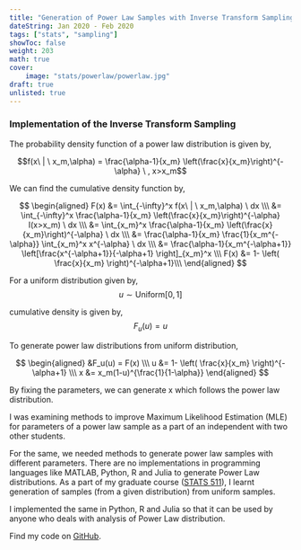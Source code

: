 ```yaml
---
title: "Generation of Power Law Samples with Inverse Transform Sampling (Python, R and Julia)"
dateString: Jan 2020 - Feb 2020
tags: ["stats", "sampling"]
showToc: false
weight: 203
math: true
cover:
    image: "stats/powerlaw/powerlaw.jpg"
draft: true
unlisted: true
--- 
```


### Implementation of the Inverse Transform Sampling

The probability density function of a power law distribution is given by,

$$f(x\ | \ x_m,\alpha) = \frac{\alpha-1}{x_m} \left(\frac{x}{x_m}\right)^{-\alpha} \ , x>x_m$$

We can find the cumulative density function by,

$$
\begin{aligned}
F(x) &= \int_{-\infty}^x f(x\ | \ x_m,\alpha) \ dx \\\ 
&= \int_{-\infty}^x \frac{\alpha-1}{x_m} \left(\frac{x}{x_m}\right)^{-\alpha} I(x>x_m) \ dx \\\
&= \int_{x_m}^x \frac{\alpha-1}{x_m} \left(\frac{x}{x_m}\right)^{-\alpha} \ dx \\\
&= \frac{\alpha-1}{x_m} \frac{1}{x_m^{-\alpha}} \int_{x_m}^x x^{-\alpha} \ dx \\\
&= \frac{\alpha-1}{x_m^{-\alpha+1}} \left[\frac{x^{-\alpha+1}}{-\alpha+1} \right]_{x_m}^x \\\
F(x) &= 1- \left( \frac{x}{x_m} \right)^{-\alpha+1}\\\
\end{aligned}
$$

For a uniform distribution given by,
$$u \sim \text{Uniform}[0,1]$$

cumulative density is given by,
$$F_u(u) = u$$

To generate power law distributions from uniform distribution,

$$
\begin{aligned}
&F_u(u) = F(x) \\\
u &= 1- \left( \frac{x}{x_m} \right)^{-\alpha+1} \\\
x &= x_m(1-u)^{\frac{1}{1-\alpha}}
\end{aligned}
$$

By fixing the parameters, we can generate x which follows the power law distribution.

I was examining methods to improve Maximum Likelihood Estimation (MLE) for parameters of a power law sample as a part of an independent with two other students.

For the same, we needed methods to generate power law samples with different parameters. There are no implementations in programming languages like MATLAB, Python, R and Julia to generate Power Law distributions. As a part of my graduate course ([STATS 511](https://lsa.umich.edu/stats/phd-students/Statistics-courses.html)), I learnt generation of samples (from a given distribution) from uniform samples.

I implemented the same in Python, R and Julia so that it can be used by anyone who deals with analysis of Power Law distribution.

Find my code on [GitHub](https://github.com/AnilBattalahalli/rPowerLaw).